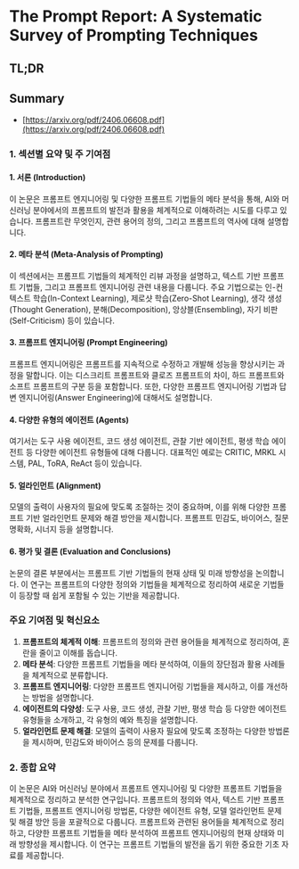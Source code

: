 # The Prompt Report: A Systematic Survey of Prompting Techniques
## TL;DR
## Summary
- [https://arxiv.org/pdf/2406.06608.pdf](https://arxiv.org/pdf/2406.06608.pdf)

### 1. 섹션별 요약 및 주 기여점

#### 1. 서론 (Introduction)
이 논문은 프롬프트 엔지니어링 및 다양한 프롬프트 기법들의 메타 분석을 통해, AI와 머신러닝 분야에서의 프롬프트의 발전과 활용을 체계적으로 이해하려는 시도를 다루고 있습니다. 프롬프트란 무엇인지, 관련 용어의 정의, 그리고 프롬프트의 역사에 대해 설명합니다.

#### 2. 메타 분석 (Meta-Analysis of Prompting)
이 섹션에서는 프롬프트 기법들의 체계적인 리뷰 과정을 설명하고, 텍스트 기반 프롬프트 기법들, 그리고 프롬프트 엔지니어링 관련 내용을 다룹니다. 주요 기법으로는 인-컨텍스트 학습(In-Context Learning), 제로샷 학습(Zero-Shot Learning), 생각 생성(Thought Generation), 분해(Decomposition), 앙상블(Ensembling), 자기 비판(Self-Criticism) 등이 있습니다. 

#### 3. 프롬프트 엔지니어링 (Prompt Engineering)
프롬프트 엔지니어링은 프롬프트를 지속적으로 수정하고 개발해 성능을 향상시키는 과정을 말합니다. 이는 디스크리트 프롬프트와 클로즈 프롬프트의 차이, 하드 프롬프트와 소프트 프롬프트의 구분 등을 포함합니다. 또한, 다양한 프롬프트 엔지니어링 기법과 답변 엔지니어링(Answer Engineering)에 대해서도 설명합니다.

#### 4. 다양한 유형의 에이전트 (Agents)
여기서는 도구 사용 에이전트, 코드 생성 에이전트, 관찰 기반 에이전트, 평생 학습 에이전트 등 다양한 에이전트 유형들에 대해 다룹니다. 대표적인 예로는 CRITIC, MRKL 시스템, PAL, ToRA, ReAct 등이 있습니다.

#### 5. 얼라인먼트 (Alignment)
모델의 출력이 사용자의 필요에 맞도록 조절하는 것이 중요하며, 이를 위해 다양한 프롬프트 기반 얼라인먼트 문제와 해결 방안을 제시합니다. 프롬프트 민감도, 바이어스, 질문 명확화, 시너지 등을 설명합니다.

#### 6. 평가 및 결론 (Evaluation and Conclusions)
논문의 결론 부분에서는 프롬프트 기반 기법들의 현재 상태 및 미래 방향성을 논의합니다. 이 연구는 프롬프트의 다양한 정의와 기법들을 체계적으로 정리하여 새로운 기법들이 등장할 때 쉽게 포함될 수 있는 기반을 제공합니다.

### 주요 기여점 및 혁신요소
1. **프롬프트의 체계적 이해**: 프롬프트의 정의와 관련 용어들을 체계적으로 정리하여, 혼란을 줄이고 이해를 돕습니다.
2. **메타 분석**: 다양한 프롬프트 기법들을 메타 분석하여, 이들의 장단점과 활용 사례들을 체계적으로 분류합니다.
3. **프롬프트 엔지니어링**: 다양한 프롬프트 엔지니어링 기법들을 제시하고, 이를 개선하는 방법을 설명합니다.
4. **에이전트의 다양성**: 도구 사용, 코드 생성, 관찰 기반, 평생 학습 등 다양한 에이전트 유형들을 소개하고, 각 유형의 예와 특징을 설명합니다.
5. **얼라인먼트 문제 해결**: 모델의 출력이 사용자 필요에 맞도록 조정하는 다양한 방법론을 제시하며, 민감도와 바이어스 등의 문제를 다룹니다.

### 2. 종합 요약
이 논문은 AI와 머신러닝 분야에서 프롬프트 엔지니어링 및 다양한 프롬프트 기법들을 체계적으로 정리하고 분석한 연구입니다. 프롬프트의 정의와 역사, 텍스트 기반 프롬프트 기법들, 프롬프트 엔지니어링 방법론, 다양한 에이전트 유형, 모델 얼라인먼트 문제 및 해결 방안 등을 포괄적으로 다룹니다. 프롬프트와 관련된 용어들을 체계적으로 정리하고, 다양한 프롬프트 기법들을 메타 분석하여 프롬프트 엔지니어링의 현재 상태와 미래 방향성을 제시합니다. 이 연구는 프롬프트 기법들의 발전을 돕기 위한 중요한 기초 자료를 제공합니다.